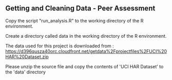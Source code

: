 ## Getting and Cleaning Data - Peer Assessment

Copy the script "run_analysis.R" to the working directory of the R environment.

Create a directory called data in the working directory of the R environment.

The data used for this project is downloaded from  :
  https://d396qusza40orc.cloudfront.net/getdata%2Fprojectfiles%2FUCI%20HAR%20Dataset.zip 

Please unzip the source file and copy the contents of 'UCI HAR Dataset' to the 'data' directory 

